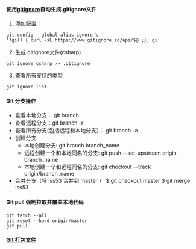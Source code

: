 #### 使用[gitignore](https://gitignore.io/)自动生成.gitignore文件

1. 添加配置：
```
git config --global alias.ignore \
'!gi() { curl -sL https://www.gitignore.io/api/$@ ;}; gi'
```
2. 生成.gitignore文件(csharp)
```
git ignore csharp >> .gitignore
```
3. 查看所有支持的类型
```
git ignore list
```
#### Git 分支操作
* 查看本地分支： git branch
* 查看远程分支：git branch -r
* 查看所有分支(包括远程和本地分支）： git branch -a
* 创建分支
  * 本地创建分支: git branch branch_name
  * 远程创建一个和本地同名的分支: git push --set-upstream origin branch_name
  * 本地创建一个和远程同名的分支: git checkout --track origin/branch_name
* 合并分支（将 iss53 合并到 master ）
  $ git checkout master
  $ git merge iss53
#### Git pull 强制拉取并覆盖本地代码
```
git fetch --all
git reset --hard origin/master
git pull
```
#### [Git 打包文件](Git/Git打包文件.md)

